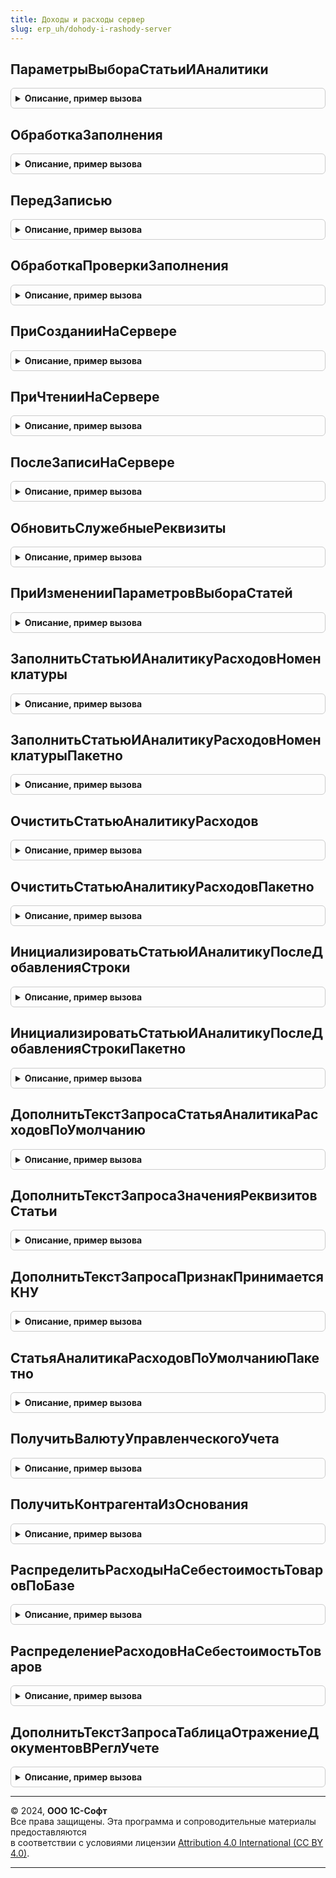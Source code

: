 ```yaml
---
title: Доходы и расходы сервер
slug: erp_uh/dohody-i-rashody-server
---
```



## ПараметрыВыбораСтатьиИАналитики
<details style="margin: 1em 0; padding: 0.5em; border: 1px solid #ccc; border-radius: 6px;">

<summary style="font-weight: bold; cursor: pointer;">Описание, пример вызова</summary>

```bsl

// Возвращает структуру параметров выбора статьи и аналитики
//
// Возвращаемое значение:
// 	Структура - Параметры выбора:
// 		* ПутьКДанным - Строка - Путь к объекту, в которым хранится статья.
// 		                         Например, "Объект" (если статья - реквизит объекта) или "Объект.Товары" (если статья - реквизит табличной части).
// 		* Статья - Строка - Имя реквизита статьи. Например "СтатьяРасходов"
// 		* ЗначениеПоУмолчанию - ПланВидовХарактеристикСсылка.СтатьиРасходов,
// 		                        ПланВидовХарактеристикСсылка.СтатьиДоходов
// 		                        ПланВидовХарактеристикСсылка.СтатьиАктивовПассивов - Ссылка на элемент соответствующего типа (в том числе пустая ссылка).
// 		* ДоступностьПоОперации - Булево, Неопределено - Признак доступности выбора статьи по текущей хозяйственной операции документа.
// 		                                   Если Ложь, то элементы выбора статьи и аналитики на форме скрываются.
// 		                                   Если значение Неопределено, то механизм не управляет доступностью статьи. Задача решается на стороне документа.
// 		* СкрыватьСтатьюНедоступнуюПоОперации - Булево - Если Истина, то поля скрываются. Если Ложь, то делаются недоступными. Значение по умолчанию Истина.
// 		* ОбязательностьЗаполнения - Булево - Если Истина, то устанавливается отметака незаполненного и проверяется заполнение.
// 		                                      Если Ложь, то отметка незаполненного не устанавливается и проверка заполнения не выполняется.
//
// 		* ВыборСтатьиРасходов - Булево - Определяет возможность выбора в качестве значения Статьи расходов. Значение по умолчанию Ложь.
// 		* АналитикаРасходов - Строка - Имя реквизита аналитики расходов (Тип реквизита Характеристика.СтатьиРасходов).
// 		* ОтборСтатейРасходов - Структура - Структура параметров дополнительного отбора статей расходов:
// 		                                * Ключ - Строка - Имя параметра отбора
// 		                                * Значение - Произвольный - Значение параметра отбора.
//
// 		* ВыборСтатьиДоходов - Булево - Определяет возможность выбора в качестве значения Статьи доходов. Значение по умолчанию Ложь.
// 		* АналитикаДоходов - Строка - Имя реквизита аналитики доходов (Тип реквизита Характеристика.СтатьиДоходов).
//
// 		* ВыборСтатьиАктивовПассивов - Булево - Определяет возможность выбора в качестве значения Статьи активов/пассивов. Значение по умолчанию Ложь.
// 		* АналитикаАктивовПассивов - Строка - Имя реквизита аналитики активов / пассивов (Тип реквизита Характеристика.СтатьиАктивовПассивов).
//
// 		* ЭлементыФормы - Структура - Структура с ключами:
// 			* Статья - Массив - Имена элементов формы для выбора статьи (Например, ТоварыСтатьяРасходов, СтатьяРасходовБезРазбиения)
// 			* АналитикаРасходов - Массив - Имена элементов формы для выбора аналитики статьи расходов.
// 			* АналитикаДоходов - Массив - Имена элементов формы для выбора аналитики статьи доходов.
// 			* АналитикаАктивовПассивов - Массив - Имена элементов формы для выбора аналитики статьи активов/пассивов.
//
// 		* ТипСтатьи - Строка - Имя служебного реквизита формы, в котором хранится числовое значение типа статьи. Значение по умолчанию Ложь.
// 		                               Реквизит может принимать значения:
// 		                                0 - Статья имеет значение Неопределено;
// 		                                1 - если статья имеет тип ПланВидовХарактеристикСсылка.СтатьиРасходов;
// 		                                2 - если статья имеет тип ПланВидовХарактеристикСсылка.СтатьиДоходов;
// 		                                3 - если статья имеет тип ПланВидовХарактеристикСсылка.СтатьиАктивовПассивов.
//
// 		* УсловияДоступностиСтатьиВСтроках - Структура - Дополнительные условия доступности статьи в строках таблицы. Если условий несколько, то доступность определяется по "И".
// 		                                            В элементах структуры:
// 		                                             * Ключ - Строка - Имя реквизита таблицы, определяющее доступность статьи.
// 		                                             * Значение - Булево, ЛюбаяСсылка, Массив, СписокЗначений - Значение реквизита, при котором выбор статьи доступен.
// 		* СкрыватьНедоступныеСтатьиВСтроках - Булево - Если Истина, то недоступные в строках статьи и аналитики скрываются.
// 		                                               Если Ложь, то для ячеек устанавливается оформление ТолькоПросмотр. Значение по умолчанию Ложь.
//
Функция ПараметрыВыбораСтатьиИАналитики() Экспорт
```

Пример вызова
```bsl
Результат = ДоходыИРасходыСервер.ПараметрыВыбораСтатьиИАналитики() 
```
</details>

## ОбработкаЗаполнения
<details style="margin: 1em 0; padding: 0.5em; border: 1px solid #ccc; border-radius: 6px;">

<summary style="font-weight: bold; cursor: pointer;">Описание, пример вызова</summary>

```bsl

// Инициализирует пустые значения статей значением по умолчанию.
// Вызывается в соответствующем обработчике событий объекта.
//
// Параметры:
// 	Объект - ДокументОбъектИмяДокумента - Объект
// 	ПараметрыВыбора - Структура, Массив - Параметры выбора статьей (См. ДоходыИРасходыСервер.ПараметрыВыбораСтатьиИАналитики)
// 	                                      Если в объекте несколько статей, то передается массив параметров.
//
Процедура ОбработкаЗаполнения(Объект, Знач ПараметрыВыбора) Экспорт
```

Пример вызова
```bsl
ДоходыИРасходыСервер.ОбработкаЗаполнения(Объект, ПараметрыВыбора) 
```
</details>

## ПередЗаписью
<details style="margin: 1em 0; padding: 0.5em; border: 1px solid #ccc; border-radius: 6px;">

<summary style="font-weight: bold; cursor: pointer;">Описание, пример вызова</summary>

```bsl

// Инициализирует пустые значения статей значением по умолчанию.
// Вызывается в соответствующем обработчике событий объекта.
//
// Параметры:
// 	Объект - ДокументОбъект - Объект
// 	ПараметрыВыбора - Структура, Массив - Параметры выбора статьей (См. ДоходыИРасходыСервер.ПараметрыВыбораСтатьиИАналитики)
// 	                                      Если в объекте несколько статей, то передается массив параметров.
//
Процедура ПередЗаписью(Объект, Знач ПараметрыВыбора) Экспорт
```

Пример вызова
```bsl
ДоходыИРасходыСервер.ПередЗаписью(Объект, ПараметрыВыбора) 
```
</details>

## ОбработкаПроверкиЗаполнения
<details style="margin: 1em 0; padding: 0.5em; border: 1px solid #ccc; border-radius: 6px;">

<summary style="font-weight: bold; cursor: pointer;">Описание, пример вызова</summary>

```bsl

// Выполняет проверку заполнение статей и аналитик в объекте.
// Вызывается в соответствующем обработчике событий объекта.
//
// Параметры:
// 	Объект - ДокументОбъект - Объект
// 	Отказ - Булево - Флаг отказа записи.
// 	ПроверяемыеРеквизиты - Массив - Массив проверяемых реквизитов объекта.
// 	ПараметрыВыбора - Структура, Массив - Параметры выбора статьей (См. ДоходыИРасходыСервер.ПараметрыВыбораСтатьиИАналитики)
// 	                                      Если в объекте несколько статей, то передается массив параметров.
//
Процедура ОбработкаПроверкиЗаполнения(Объект, Отказ, ПроверяемыеРеквизиты, Знач ПараметрыВыбора) Экспорт
```

Пример вызова
```bsl
ДоходыИРасходыСервер.ОбработкаПроверкиЗаполнения(Объект, Отказ, ПроверяемыеРеквизиты, ПараметрыВыбора) 
```
</details>

## ПриСозданииНаСервере
<details style="margin: 1em 0; padding: 0.5em; border: 1px solid #ccc; border-radius: 6px;">

<summary style="font-weight: bold; cursor: pointer;">Описание, пример вызова</summary>

```bsl

// Настраивает форму объекта для выбора статей и аналитики при создании формы не сервере.
// Вызывается в соответствующем обработчике событий формы.
//
// Параметры:
// 	Форма - ФормаКлиентскогоПриложения - Форма объекта:
// 		* Объект - ДокументОбъект - Объект формы
// 	ПараметрыВыбора - Структура, Массив - Параметры выбора статьей (См. ДоходыИРасходыСервер.ПараметрыВыбораСтатьиИАналитики)
// 	                                      Если в объекте несколько статей, то передается массив параметров.
//
Процедура ПриСозданииНаСервере(Форма, Знач ПараметрыВыбора) Экспорт
```

Пример вызова
```bsl
ДоходыИРасходыСервер.ПриСозданииНаСервере(Форма, ПараметрыВыбора) 
```
</details>

## ПриЧтенииНаСервере
<details style="margin: 1em 0; padding: 0.5em; border: 1px solid #ccc; border-radius: 6px;">

<summary style="font-weight: bold; cursor: pointer;">Описание, пример вызова</summary>

```bsl

// Настраивает форму объекта для выбора статей и аналитики при чтении объекта на сервере.
// Вызывается в соответствующем обработчике событий формы.
//
// Параметры:
// 	Форма - ФормаКлиентскогоПриложения - Форма объекта
// 	ПараметрыВыбора - Структура, Массив - Параметры выбора статьей (См. ДоходыИРасходыСервер.ПараметрыВыбораСтатьиИАналитики)
// 	                                      Если в объекте несколько статей, то передается массив параметров.
//
Процедура ПриЧтенииНаСервере(Форма, Знач ПараметрыВыбора) Экспорт
```

Пример вызова
```bsl
ДоходыИРасходыСервер.ПриЧтенииНаСервере(Форма, ПараметрыВыбора) 
```
</details>

## ПослеЗаписиНаСервере
<details style="margin: 1em 0; padding: 0.5em; border: 1px solid #ccc; border-radius: 6px;">

<summary style="font-weight: bold; cursor: pointer;">Описание, пример вызова</summary>

```bsl

// Обновляет служебные реквизиты выбора статей и аналитик после записи на сервере.
// Вызывается в соответствующем обработчике событий формы.
//
// Параметры:
// 	Форма - ФормаКлиентскогоПриложения - Форма объекта
//
Процедура ПослеЗаписиНаСервере(Форма) Экспорт
```

Пример вызова
```bsl
ДоходыИРасходыСервер.ПослеЗаписиНаСервере(Форма) 
```
</details>

## ОбновитьСлужебныеРеквизиты
<details style="margin: 1em 0; padding: 0.5em; border: 1px solid #ccc; border-radius: 6px;">

<summary style="font-weight: bold; cursor: pointer;">Описание, пример вызова</summary>

```bsl

// Обновляет служебные реквизиты выбора статей и аналитик
// Вызывается при необходимости (например после преобразования объекта в реквизит формы).
//
// Параметры:
// 	Форма - ФормаКлиентскогоПриложения - Форма объекта
//
Процедура ОбновитьСлужебныеРеквизиты(Форма) Экспорт
```

Пример вызова
```bsl
ДоходыИРасходыСервер.ОбновитьСлужебныеРеквизиты(Форма) 
```
</details>

## ПриИзмененииПараметровВыбораСтатей
<details style="margin: 1em 0; padding: 0.5em; border: 1px solid #ccc; border-radius: 6px;">

<summary style="font-weight: bold; cursor: pointer;">Описание, пример вызова</summary>

```bsl

// Проверяет соответствие выбранных статей и аналитик переданным параметрам выбора.
// Выполняет настройку формы под новые параметры выбора.
//
// Параметры:
// 	Форма - ФормаКлиентскогоПриложения - Форма объекта
// 	ПараметрыВыбора - Структура, Массив - Параметры выбора статьей (См. ДоходыИРасходыСервер.ПараметрыВыбораСтатьиИАналитики)
// 	                                      Если в объекте несколько статей, то передается массив параметров.
//
Процедура ПриИзмененииПараметровВыбораСтатей(Форма, Знач ПараметрыВыбора) Экспорт
```

Пример вызова
```bsl
ДоходыИРасходыСервер.ПриИзмененииПараметровВыбораСтатей(Форма, ПараметрыВыбора) 
```
</details>

## ЗаполнитьСтатьюИАналитикуРасходовНоменклатуры
<details style="margin: 1em 0; padding: 0.5em; border: 1px solid #ccc; border-radius: 6px;">

<summary style="font-weight: bold; cursor: pointer;">Описание, пример вызова</summary>

```bsl

// Заполняет в строке табличный части статью и аналитику расходов списания номенклатуры по статистике.
// Вызывается из механизма ОбработкаТабличнойЧасти.
//
// Параметры:
// 	ТекущаяСтрока - Структура - Данные строки.
// 	Номенклатура - СправочникСсылка.Номенклатура - Номенклатура, для которой необходимо заполнить статью и аналитику расходов.
// 	ПараметрыДействия - Структура - Параметры действия. (См. ДоходыИРасходыКлиентСервер.ВставитьДействиеЗаполнитьСтатьюАналитикуРасходовНоменклатуры)
//
Процедура ЗаполнитьСтатьюИАналитикуРасходовНоменклатуры(ТекущаяСтрока, ПараметрыДействия) Экспорт
```

Пример вызова
```bsl
ДоходыИРасходыСервер.ЗаполнитьСтатьюИАналитикуРасходовНоменклатуры(ТекущаяСтрока, ПараметрыДействия) 
```
</details>

## ЗаполнитьСтатьюИАналитикуРасходовНоменклатурыПакетно
<details style="margin: 1em 0; padding: 0.5em; border: 1px solid #ccc; border-radius: 6px;">

<summary style="font-weight: bold; cursor: pointer;">Описание, пример вызова</summary>

```bsl

// Заполняет в строке табличный части статью и аналитику расходов списания номенклатуры по статистике.
// Вызывается из механизма пакетной обработке строк табличных частей.
//
// Параметры:
// 	ТекущаяСтрока - см. ПакетнаяОбработкаТабличнойЧастиСервер.ОбработатьСтрокуТЧВЦикле.ТекущаяСтрока
// 	ПараметрыДействия - Структура - Параметры действия. (См. ДоходыИРасходыКлиентСервер.ВставитьДействиеЗаполнитьСтатьюАналитикуРасходовНоменклатуры)
// 	КэшированныеЗначения - см. ПакетнаяОбработкаТабличнойЧастиКлиентСервер.ПолучитьСтруктуруКэшируемыеЗначения
//
Процедура ЗаполнитьСтатьюИАналитикуРасходовНоменклатурыПакетно(ТекущаяСтрока, ПараметрыДействия, КэшированныеЗначения) Экспорт
```

Пример вызова
```bsl
ДоходыИРасходыСервер.ЗаполнитьСтатьюИАналитикуРасходовНоменклатурыПакетно(ТекущаяСтрока, ПараметрыДействия, КэшированныеЗначения) 
```
</details>

## ОчиститьСтатьюАналитикуРасходов
<details style="margin: 1em 0; padding: 0.5em; border: 1px solid #ccc; border-radius: 6px;">

<summary style="font-weight: bold; cursor: pointer;">Описание, пример вызова</summary>

```bsl

// Очищает в строке табличный части статью и аналитику расходов.
// Вызывается из механизма ОбработкаТабличнойЧасти.
//
// Параметры:
// 	ТекущаяСтрока - Структура - Данные строки.
// 	ПараметрыДействия - Структура - Параметры действия. (См. ДоходыИРасходыКлиентСервер.ВставитьДействиеОчиститьСтатьюИАналитикуРасходов)
//
Процедура ОчиститьСтатьюАналитикуРасходов(ТекущаяСтрока, ПараметрыДействия) Экспорт
```

Пример вызова
```bsl
ДоходыИРасходыСервер.ОчиститьСтатьюАналитикуРасходов(ТекущаяСтрока, ПараметрыДействия) 
```
</details>

## ОчиститьСтатьюАналитикуРасходовПакетно
<details style="margin: 1em 0; padding: 0.5em; border: 1px solid #ccc; border-radius: 6px;">

<summary style="font-weight: bold; cursor: pointer;">Описание, пример вызова</summary>

```bsl

// Очищает в строке табличной части статью и аналитику расходов. Вызывается из механизма пакетной обработки строк
// табличных частей.
//
// Параметры:
// 	ТекущаяСтрока - см. ПакетнаяОбработкаТабличнойЧастиСервер.ОбработатьСтрокуТЧВЦикле.ТекущаяСтрока
// 	ПараметрыДействия - Структура - Параметры действия. (См. ДоходыИРасходыКлиентСервер.ВставитьДействиеОчиститьСтатьюИАналитикуРасходов)
// 	КэшированныеДанные - см. ПакетнаяОбработкаТабличнойЧастиКлиентСервер.ПолучитьСтруктуруКэшируемыеЗначения.
//
Процедура ОчиститьСтатьюАналитикуРасходовПакетно(ТекущаяСтрока, ПараметрыДействия, КэшированныеДанные) Экспорт
```

Пример вызова
```bsl
ДоходыИРасходыСервер.ОчиститьСтатьюАналитикуРасходовПакетно(ТекущаяСтрока, ПараметрыДействия, КэшированныеДанные) 
```
</details>

## ИнициализироватьСтатьюИАналитикуПослеДобавленияСтроки
<details style="margin: 1em 0; padding: 0.5em; border: 1px solid #ccc; border-radius: 6px;">

<summary style="font-weight: bold; cursor: pointer;">Описание, пример вызова</summary>

```bsl

// Инициализирует строку после добавления.
// Вызывается из механизма ОбработкаТабличнойЧасти.
//
// Параметры:
// 	ТекущаяСтрока - Структура - Данные строки.
// 	ПараметрыДействия - Структура - Параметры действия. (См. ДоходыИРасходыКлиентСервер.ВставитьДействиеИнициализироватьСтатьюИАналитикуПослеДобавленияСтроки)
//
Процедура ИнициализироватьСтатьюИАналитикуПослеДобавленияСтроки(ТекущаяСтрока, ПараметрыДействия) Экспорт
```

Пример вызова
```bsl
ДоходыИРасходыСервер.ИнициализироватьСтатьюИАналитикуПослеДобавленияСтроки(ТекущаяСтрока, ПараметрыДействия) 
```
</details>

## ИнициализироватьСтатьюИАналитикуПослеДобавленияСтрокиПакетно
<details style="margin: 1em 0; padding: 0.5em; border: 1px solid #ccc; border-radius: 6px;">

<summary style="font-weight: bold; cursor: pointer;">Описание, пример вызова</summary>

```bsl

// Инициализирует строку табличной части после добавления. Вызывается из механизма пакетной обработки табличной части.
//
// Параметры:
// 	ТекущаяСтрока - см. ПакетнаяОбработкаТабличнойЧастиСервер.ОбработатьСтрокуТЧВЦикле.ТекущаяСтрока
// 	ПараметрыДействия - Структура - Параметры действия. (См. ДоходыИРасходыКлиентСервер.ВставитьДействиеИнициализироватьСтатьюИАналитикуПослеДобавленияСтроки)
//  КэшированныеЗначения - см. ПакетнаяОбработкаТабличнойЧастиКлиентСервер.ПолучитьСтруктуруКэшируемыеЗначения
//
Процедура ИнициализироватьСтатьюИАналитикуПослеДобавленияСтрокиПакетно(ТекущаяСтрока, ПараметрыДействия, КэшированныеЗначения) Экспорт
```

Пример вызова
```bsl
ДоходыИРасходыСервер.ИнициализироватьСтатьюИАналитикуПослеДобавленияСтрокиПакетно(ТекущаяСтрока, ПараметрыДействия, КэшированныеЗначения) 
```
</details>

## ДополнитьТекстЗапросаСтатьяАналитикаРасходовПоУмолчанию
<details style="margin: 1em 0; padding: 0.5em; border: 1px solid #ccc; border-radius: 6px;">

<summary style="font-weight: bold; cursor: pointer;">Описание, пример вызова</summary>

```bsl

// Добавляет запрос в пакет запросов для получения данных, необходимых для заполнения статьи аналитики расходов
// при обработке строк табличной части. Возвращается последние использованные в документах статьи и аналитики расходов.
//
// Параметры:
//  СтруктураДействий - см. ПакетнаяОбработкаТабличнойЧастиСервер.ОбработатьСтрокуТЧВЦикле.Действия
//  ОписаниеЗапроса - см. ПакетнаяОбработкаТабличнойЧастиСервер.ОписаниеЗапроса
//  КэшированныеЗначения - см. ПакетнаяОбработкаТабличнойЧастиКлиентСервер.ПолучитьСтруктуруКэшируемыеЗначения
//
Процедура ДополнитьТекстЗапросаСтатьяАналитикаРасходовПоУмолчанию(СтруктураДействий, ОписаниеЗапроса, КэшированныеЗначения) Экспорт
```

Пример вызова
```bsl
ДоходыИРасходыСервер.ДополнитьТекстЗапросаСтатьяАналитикаРасходовПоУмолчанию(СтруктураДействий, ОписаниеЗапроса, КэшированныеЗначения) 
```
</details>

## ДополнитьТекстЗапросаЗначенияРеквизитовСтатьи
<details style="margin: 1em 0; padding: 0.5em; border: 1px solid #ccc; border-radius: 6px;">

<summary style="font-weight: bold; cursor: pointer;">Описание, пример вызова</summary>

```bsl

// Добавляет запрос в пакет запросов для получения данных, необходимых для заполнения реквизитов по статье
// расходов/доходов при обработке строк табличной части.
//
// Параметры:
//  СтруктураДействий - см. ПакетнаяОбработкаТабличнойЧастиСервер.ОбработатьСтрокуТЧВЦикле.Действия
//  ОписаниеЗапроса - см. ПакетнаяОбработкаТабличнойЧастиСервер.ОписаниеЗапроса
//  КэшированныеЗначения - см. ПакетнаяОбработкаТабличнойЧастиКлиентСервер.ПолучитьСтруктуруКэшируемыеЗначения
//
Процедура ДополнитьТекстЗапросаЗначенияРеквизитовСтатьи(СтруктураДействий, ОписаниеЗапроса, КэшированныеЗначения) Экспорт
```

Пример вызова
```bsl
ДоходыИРасходыСервер.ДополнитьТекстЗапросаЗначенияРеквизитовСтатьи(СтруктураДействий, ОписаниеЗапроса, КэшированныеЗначения) 
```
</details>

## ДополнитьТекстЗапросаПризнакПринимаетсяКНУ
<details style="margin: 1em 0; padding: 0.5em; border: 1px solid #ccc; border-radius: 6px;">

<summary style="font-weight: bold; cursor: pointer;">Описание, пример вызова</summary>

```bsl

// Добавляет запрос в пакет запросов для получения данных, необходимых для заполнения поля ПринятиеКНалоговомуУчету
// при обработке строк табличной части.
//
// Параметры:
//  СтруктураДействий - см. ПакетнаяОбработкаТабличнойЧастиСервер.ОбработатьСтрокуТЧВЦикле.Действия
//  ОписаниеЗапроса - см. ПакетнаяОбработкаТабличнойЧастиСервер.ОписаниеЗапроса
//  КэшированныеЗначения - см. ПакетнаяОбработкаТабличнойЧастиКлиентСервер.ПолучитьСтруктуруКэшируемыеЗначения
//
Процедура ДополнитьТекстЗапросаПризнакПринимаетсяКНУ(СтруктураДействий, ОписаниеЗапроса, КэшированныеЗначения) Экспорт
```

Пример вызова
```bsl
ДоходыИРасходыСервер.ДополнитьТекстЗапросаПризнакПринимаетсяКНУ(СтруктураДействий, ОписаниеЗапроса, КэшированныеЗначения) 
```
</details>

## СтатьяАналитикаРасходовПоУмолчаниюПакетно
<details style="margin: 1em 0; padding: 0.5em; border: 1px solid #ccc; border-radius: 6px;">

<summary style="font-weight: bold; cursor: pointer;">Описание, пример вызова</summary>

```bsl

// Функция получает последние использованные в документах статью и аналитику расходов.
//
// Параметры:
//	КэшированныеЗначения - см. ПакетнаяОбработкаТабличнойЧастиКлиентСервер.ПолучитьСтруктуруКэшируемыеЗначения
//
// Возвращаемое значение:
//	СтрокаТаблицыЗначений - Статья и аналитика расходов.
//
Функция СтатьяАналитикаРасходовПоУмолчаниюПакетно(КэшированныеЗначения) Экспорт
```

Пример вызова
```bsl
Результат = ДоходыИРасходыСервер.СтатьяАналитикаРасходовПоУмолчаниюПакетно(КэшированныеЗначения) 
```
</details>

## ПолучитьВалютуУправленческогоУчета
<details style="margin: 1em 0; padding: 0.5em; border: 1px solid #ccc; border-radius: 6px;">

<summary style="font-weight: bold; cursor: pointer;">Описание, пример вызова</summary>

```bsl

// Возвращает валюту управленческого учета
// Если переданная в качестве параметра валюта уже заполнена - возвращает ее.
// Если валюта не передана в качестве параметра или передан пустой,
// валюту УУ. Если валюта УУ не заполнена - возвращает пустую ссылку на валюту.
//
// Параметры:
//	Валюта - СправочникСсылка.Валюты - Валюта, которую нужно заполнить.
//
// Возвращаемое значение:
//	СправочникСсылка.Валюты - валюта управленческого учета.
//
Функция ПолучитьВалютуУправленческогоУчета(Знач Валюта = Неопределено) Экспорт
```

Пример вызова
```bsl
Результат = ДоходыИРасходыСервер.ПолучитьВалютуУправленческогоУчета(Валюта);
```
</details>

## ПолучитьКонтрагентаИзОснования
<details style="margin: 1em 0; padding: 0.5em; border: 1px solid #ccc; border-radius: 6px;">

<summary style="font-weight: bold; cursor: pointer;">Описание, пример вызова</summary>

```bsl

// Возвращает контрагента из документа основания
//
// Параметры:
//  ДокументОснование - ДокументСсылка - документ, для которого нужно получить контрагента.
//
// Возвращаемое значение:
//	СправочникСсылка.Контрагенты - ссылка на контрагента.
//
Функция ПолучитьКонтрагентаИзОснования(ДокументОснование) Экспорт
```

Пример вызова
```bsl
Результат = ДоходыИРасходыСервер.ПолучитьКонтрагентаИзОснования(ДокументОснование) 
```
</details>

## РаспределитьРасходыНаСебестоимостьТоваровПоБазе
<details style="margin: 1em 0; padding: 0.5em; border: 1px solid #ccc; border-radius: 6px;">

<summary style="font-weight: bold; cursor: pointer;">Описание, пример вызова</summary>

```bsl

// Процедура выполняет распределение расходов на себестоимость товаров
// по рассчитанной базе распределения.
//
// Параметры:
//	ДокументОбъект - ДокументОбъект - документ, которым отражены расходы, распределяемые на себестоимость товаров.
//	СтруктураДополнительныеСвойства - Структура - дополнительные свойства документа:
//		* ТаблицыДляДвижений - Структура - Таблицы для движений:
//			** ТаблицаРасходов - ТаблицаЗначений - Таблица с колонками:
//				*** НомерСтроки - Число - Номер строки таблицы
//	Движения - КоллекцияДвижений - наборы записей регистров.
//	Отказ - Булево - признак отказа от проведения документа.
//
Процедура РаспределитьРасходыНаСебестоимостьТоваровПоБазе(ДокументОбъект, СтруктураДополнительныеСвойства, Движения, Отказ) Экспорт
```

Пример вызова
```bsl
ДоходыИРасходыСервер.РаспределитьРасходыНаСебестоимостьТоваровПоБазе(ДокументОбъект, СтруктураДополнительныеСвойства, Движения, Отказ) 
```
</details>

## РаспределениеРасходовНаСебестоимостьТоваров
<details style="margin: 1em 0; padding: 0.5em; border: 1px solid #ccc; border-radius: 6px;">

<summary style="font-weight: bold; cursor: pointer;">Описание, пример вызова</summary>

```bsl

// Функция формирует таблицу с данными распределения расходов на себестоимость товаров.
//
// Параметры:
//	ДокументСсылка - ДокументСсылка - документ, которым отражены расходы, распределяемые на себестоимость товаров.
//
// Возвращаемое значение:
//	ТаблицаЗначений - Таблица распределения расходов.
//
Функция РаспределениеРасходовНаСебестоимостьТоваров(ДокументСсылка) Экспорт
```

Пример вызова
```bsl
Результат = ДоходыИРасходыСервер.РаспределениеРасходовНаСебестоимостьТоваров(ДокументСсылка) 
```
</details>

## ДополнитьТекстЗапросаТаблицаОтражениеДокументовВРеглУчете
<details style="margin: 1em 0; padding: 0.5em; border: 1px solid #ccc; border-radius: 6px;">

<summary style="font-weight: bold; cursor: pointer;">Описание, пример вызова</summary>

```bsl

//++ НЕ УТ

// Формирует текст запроса дополнения таблицы "ТаблицаОтражениеДокументовВРеглУчете".
//
// Параметры:
// 	ЕстьВтПартииПрочихРасходов - Булево - Признак наличия временной таблицы;
// 	ИмяПериода - Строка - имя периода параметра "Период" в принимаемом запросе, должно устанавливаться в методе
// 		модуля менеджера документа "ЗаполнитьПараметрыИнициализации". По умолчанию - "Период".
//
// Возвращаемое значение:
// 	Строка - Текст запроса
Функция ДополнитьТекстЗапросаТаблицаОтражениеДокументовВРеглУчете(ЕстьВтПартииПрочихРасходов = Истина, ИмяПериода = "Период") Экспорт
```

Пример вызова
```bsl
Результат = ДоходыИРасходыСервер.ДополнитьТекстЗапросаТаблицаОтражениеДокументовВРеглУчете(ЕстьВтПартииПрочихРасходов, ИмяПериода);
```
</details>

---

© 2024, **ООО 1С-Софт**  
Все права защищены. Эта программа и сопроводительные материалы предоставляются  
в соответствии с условиями лицензии [Attribution 4.0 International (CC BY 4.0)](https://creativecommons.org/licenses/by/4.0/legalcode).

---

